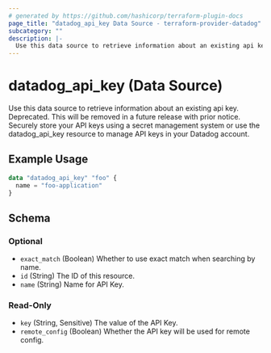 ```yaml
---
# generated by https://github.com/hashicorp/terraform-plugin-docs
page_title: "datadog_api_key Data Source - terraform-provider-datadog"
subcategory: ""
description: |-
  Use this data source to retrieve information about an existing api key. Deprecated. This will be removed in a future release with prior notice. Securely store your API keys using a secret management system or use the datadog_api_key resource to manage API keys in your Datadog account.
---
```


# datadog_api_key (Data Source)

Use this data source to retrieve information about an existing api key. Deprecated. This will be removed in a future release with prior notice. Securely store your API keys using a secret management system or use the datadog_api_key resource to manage API keys in your Datadog account.

## Example Usage

```terraform
data "datadog_api_key" "foo" {
  name = "foo-application"
}
```

<!-- schema generated by tfplugindocs -->
## Schema

### Optional

- `exact_match` (Boolean) Whether to use exact match when searching by name.
- `id` (String) The ID of this resource.
- `name` (String) Name for API Key.

### Read-Only

- `key` (String, Sensitive) The value of the API Key.
- `remote_config` (Boolean) Whether the API key will be used for remote config.
